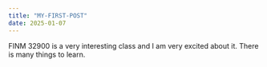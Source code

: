 ```yaml
---
title: "MY-FIRST-POST"
date: 2025-01-07
---
```


FINM 32900 is a very interesting class and I am very excited about it.
There is many things to learn.
